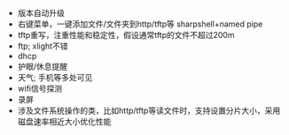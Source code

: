 - 版本自动升级
- 右键菜单，一键添加文件/文件夹到http/tftp等	sharpshell+named pipe
- tftp重写，注重性能和稳定性，假设通常tftp的文件不超过200m
- ftp; xlight不错
- dhcp
- 护眼/休息提醒
- 天气; 手机等多处可见
- wifi信号探测	
- 录屏
- 涉及文件系统操作的类，比如http/tftp等读文件时，支持设置分片大小，采用磁盘速率相近大小优化性能
